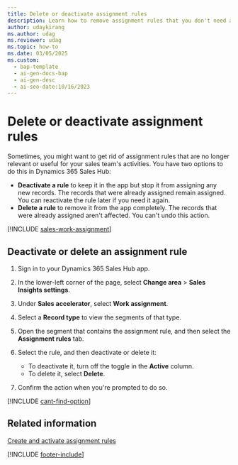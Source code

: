 ```yaml
---
title: Delete or deactivate assignment rules
description: Learn how to remove assignment rules that you don't need anymore in Dynamics 365 Sales. You can either deactivate them to keep them in the app or delete them completely.
author: udaykirang
ms.author: udag
ms.reviewer: udag
ms.topic: how-to
ms.date: 03/05/2025
ms.custom:
  - bap-template
  - ai-gen-docs-bap
  - ai-gen-desc
  - ai-seo-date:10/16/2023 
---
```


# Delete or deactivate assignment rules

Sometimes, you might want to get rid of assignment rules that are no longer relevant or useful for your sales team's activities. You have two options to do this in Dynamics 365 Sales Hub:

- **Deactivate a rule** to keep it in the app but stop it from assigning any new records. The records that were already assigned remain assigned. You can reactivate the rule later if you need it again.
- **Delete a rule** to remove it from the app completely. The records that were already assigned aren't affected. You can't undo this action.

[!INCLUDE [sales-work-assignment](../includes/sales-work-assignment.md)]

## Deactivate or delete an assignment rule

1. Sign in to your Dynamics 365 Sales Hub app.

1. In the lower-left corner of the page, select **Change area** > **Sales Insights settings**.

1. Under **Sales accelerator**, select **Work assignment**.

1. Select a **Record type** to view the segments of that type.

1. Open the segment that contains the assignment rule, and then select the **Assignment rules** tab.

1. Select the rule, and then deactivate or delete it:

    - To deactivate it, turn off the toggle in the **Active** column.
    - To delete it, select **Delete**.

1. Confirm the action when you're prompted to do so.

[!INCLUDE [cant-find-option](../includes/cant-find-option.md)]

## Related information

[Create and activate assignment rules](wa-create-and-activate-assignment-rule.md)

[!INCLUDE [footer-include](../includes/footer-banner.md)]

